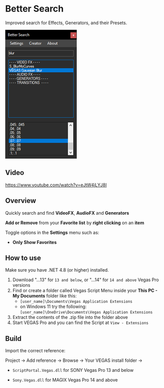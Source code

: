 # Better Search

Improved search for Effects, Generators, and their Presets.

![](preview.png)

## Video

https://www.youtube.com/watch?v=eJtW4jLYJ8I

## Overview

Quickly search and find **VideoFX**, **AudioFX** and **Generators**

**Add or Remove** from your **Favorite list** by **right clicking** on an **item**

Toggle options in the **Settings** menu such as:

- **Only Show Favorites**

## How to use

Make sure you have .NET 4.8 (or higher) installed.

1. Download "...13" for `13 and below`, or "...14" for `14 and above` Vegas Pro versions
2. Find or create a folder called Vegas Script Menu inside your **This PC - My Documents** folder like this:
   - `[user_name]\Documents\Vegas Application Extensions`
   - on Windows 11 try the following: `[user_name]\OneDrive\Documents\Vegas Application Extensions` 
3. Extract the contents of the .zip file into the folder above
4. Start VEGAS Pro and you can find the Script at `View - Extensions`

## Build

Import the correct reference:

Project -> Add reference -> Browse -> Your VEGAS install folder ->

- `ScriptPortal.Vegas.dll` for SONY Vegas Pro 13 and below

- `Sony.Vegas.dll` for MAGIX Vegas Pro 14 and above
